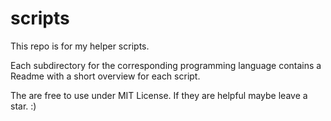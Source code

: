 # scripts
 This repo is for my helper scripts.

Each subdirectory for the corresponding  programming language contains a Readme with  a short overview for each script.

The are free to use under MIT License.
If they are helpful maybe leave a star. :)
